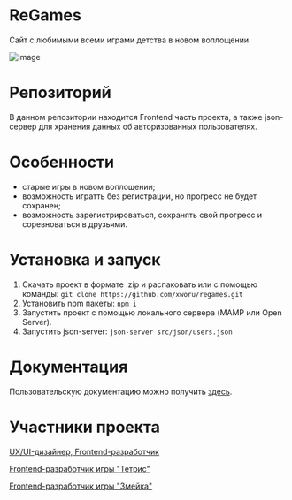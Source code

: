 # ReGames
Сайт с любимыми всеми играми детства в новом воплощении.

![image](https://github.com/xworu/regames/assets/124811133/b92de2a1-1f2e-4073-9395-355aa211e3d8)

# Репозиторий
В данном репозитории находится Frontend часть проекта, а также json-сервер для хранения данных об авторизованных пользователях.

# Особенности
  - старые игры в новом воплощении;
  - возможность игратть без регистрации, но прогресс не будет сохранен;
  - возможность зарегистрироваться, сохранять свой прогресс и соревноваться в друзьями.

# Установка и запуск
  1. Скачать проект в формате .zip и распаковать или с помощью команды:
```git clone https://github.com/xworu/regames.git```
  2. Установить npm пакеты:
```npm i```
  3. Запустить проект с помощью локального сервера (MAMP или Open Server).
  4. Запустить json-server:
```json-server src/json/users.json```

# Документация
Пользовательскую документацию можно получить [здесь]().

# Участники проекта
[UX/UI-дизайнер, Frontend-разработчик](https://github.com/Lizokkkkk)

[Frontend-разработчик игры "Тетрис"](https://github.com/xworu)

[Frontend-разработчик игры "Змейка"](https://github.com/komsh1l)
